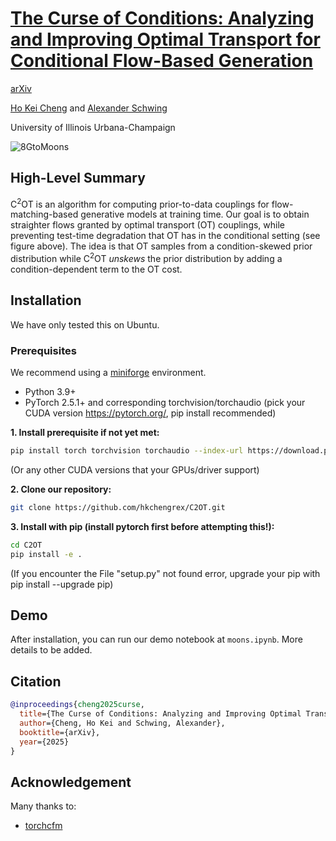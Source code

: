 # [The Curse of Conditions: Analyzing and Improving Optimal Transport for Conditional Flow-Based Generation](https://hkchengrex.github.io/C2OT)

[arXiv](https://arxiv.org/abs/2503.10636)

[Ho Kei Cheng](https://hkchengrex.github.io/) and [Alexander Schwing](https://www.alexander-schwing.de/)

University of Illinois Urbana-Champaign

![8GtoMoons](https://imgur.com/bcmTUiE.png)

## High-Level Summary

C<sup>2</sup>OT is an algorithm for computing prior-to-data couplings for flow-matching-based generative models at training time. 
Our goal is to obtain straighter flows granted by optimal transport (OT) couplings, while preventing test-time degradation that OT has in the conditional setting (see figure above).
The idea is that OT samples from a condition-skewed prior distribution while C<sup>2</sup>OT *unskews* the prior distribution by adding a condition-dependent term to the OT cost.


## Installation

We have only tested this on Ubuntu.

### Prerequisites

We recommend using a [miniforge](https://github.com/conda-forge/miniforge) environment.

- Python 3.9+
- PyTorch 2.5.1+ and corresponding torchvision/torchaudio (pick your CUDA version https://pytorch.org/, pip install recommended)

**1. Install prerequisite if not yet met:**

```bash
pip install torch torchvision torchaudio --index-url https://download.pytorch.org/whl/cu118 --upgrade
```

(Or any other CUDA versions that your GPUs/driver support)

<!-- ```
conda install -c conda-forge 'ffmpeg<7
```
(Optional, if you use miniforge and don't already have the appropriate ffmpeg) -->

**2. Clone our repository:**

```bash
git clone https://github.com/hkchengrex/C2OT.git
```

**3. Install with pip (install pytorch first before attempting this!):**

```bash
cd C2OT
pip install -e .
```

(If you encounter the File "setup.py" not found error, upgrade your pip with pip install --upgrade pip)


## Demo

After installation, you can run our demo notebook at `moons.ipynb`. More details to be added.

## Citation

```bibtex
@inproceedings{cheng2025curse,
  title={The Curse of Conditions: Analyzing and Improving Optimal Transport for Conditional Flow-Based Generation},
  author={Cheng, Ho Kei and Schwing, Alexander},
  booktitle={arXiv},
  year={2025}
}
```

## Acknowledgement

Many thanks to:
- [torchcfm](https://github.com/atong01/conditional-flow-matching)